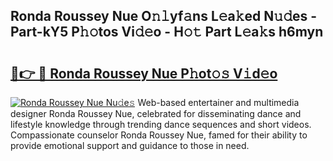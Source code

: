 ## Ronda Roussey Nue O𝚗𝚕yf𝚊ns L𝚎a𝚔ed N𝚞𝚍es - Part-kY5 P𝚑𝚘tos Vi𝚍𝚎o - H𝚘𝚝 Part L𝚎a𝚔s h6myn

# <h2><a href="http://kf6bfa7.oniu.top/?m=Ronda+Roussey+Nue">🔗👉 🔴 Ronda Roussey Nue P𝚑ot𝚘𝚜 V𝚒d𝚎o</a></h2>

[![Ronda Roussey Nue Nu𝚍e𝚜](https://i.imgur.com/0qMVB7G.gif)](http://kf6bfa7.oniu.top/?m=Ronda+Roussey+Nue)
Web-based entertainer and multimedia designer Ronda Roussey Nue, celebrated for disseminating dance and lifestyle knowledge through trending dance sequences and short videos. Compassionate counselor Ronda Roussey Nue, famed for their ability to provide emotional support and guidance to those in need.  
